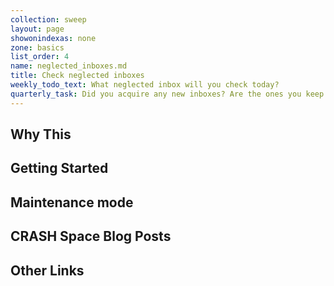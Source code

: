 ```yaml
---
collection: sweep
layout: page
showonindexas: none
zone: basics
list_order: 4
name: neglected_inboxes.md
title: Check neglected inboxes
weekly_todo_text: What neglected inbox will you check today?
quarterly_task: Did you acquire any new inboxes? Are the ones you keep open still necessary or can you shut them down?
---
```

## Why This

## Getting Started

## Maintenance mode

## CRASH Space Blog Posts

## Other Links
